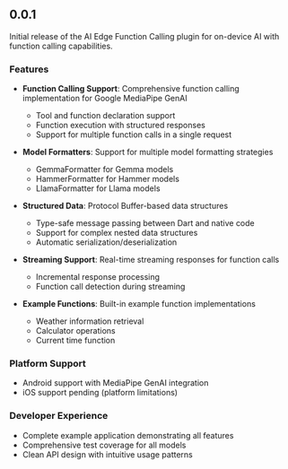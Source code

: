## 0.0.1

Initial release of the AI Edge Function Calling plugin for on-device AI with function calling capabilities.

### Features

* **Function Calling Support**: Comprehensive function calling implementation for Google MediaPipe GenAI
  - Tool and function declaration support
  - Function execution with structured responses
  - Support for multiple function calls in a single request
  
* **Model Formatters**: Support for multiple model formatting strategies
  - GemmaFormatter for Gemma models
  - HammerFormatter for Hammer models
  - LlamaFormatter for Llama models
  
* **Structured Data**: Protocol Buffer-based data structures
  - Type-safe message passing between Dart and native code
  - Support for complex nested data structures
  - Automatic serialization/deserialization
  
* **Streaming Support**: Real-time streaming responses for function calls
  - Incremental response processing
  - Function call detection during streaming
  
* **Example Functions**: Built-in example function implementations
  - Weather information retrieval
  - Calculator operations
  - Current time function

### Platform Support

* Android support with MediaPipe GenAI integration
* iOS support pending (platform limitations)

### Developer Experience

* Complete example application demonstrating all features
* Comprehensive test coverage for all models
* Clean API design with intuitive usage patterns
